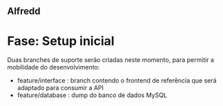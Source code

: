 ## Alfredd

# Fase: Setup inicial

Duas branches de suporte serão criadas neste momento, para permitir a mobilidade do desenvolvimento:

* feature/interface : branch contendo o frontend de referência que será adaptado para consumir a API
* feature/database : dump do banco de dados MySQL
